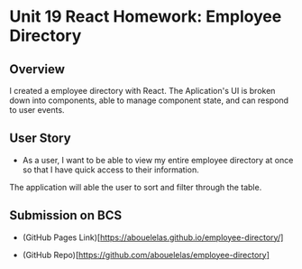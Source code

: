 
# Unit 19 React Homework: Employee Directory

## Overview

I created a employee directory with React. The Aplication's UI is broken down into components, able to manage component state, and can respond to user events.

## User Story

* As a user, I want to be able to view my entire employee directory at once so that I have quick access to their information.


The application will able the user to sort and filter through the table.

  

## Submission on BCS



* (GitHub Pages Link)[https://abouelelas.github.io/employee-directory/]

* (GitHub Repo)[https://github.com/abouelelas/employee-directory]

